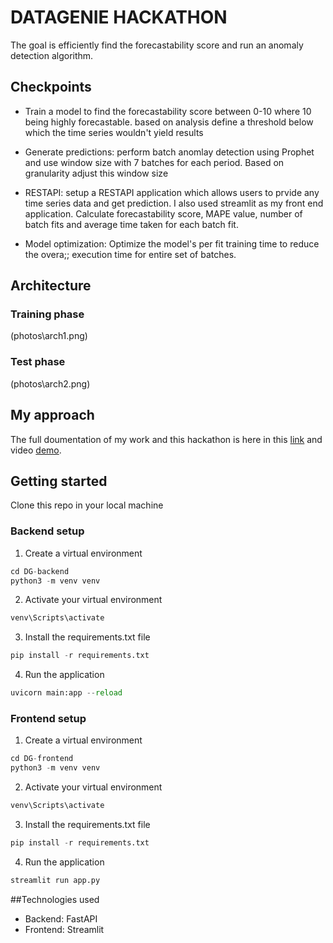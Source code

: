 # DATAGENIE HACKATHON

The goal is efficiently find the forecastability score and run an anomaly detection algorithm. 


## Checkpoints
* Train a model to find the forecastability score between 0-10 where 10 being highly forecastable. based on analysis define a threshold below which the time series wouldn't yield results

* Generate predictions: perform batch anomlay detection using Prophet and use window size with 7 batches for each period. Based on granularity adjust this window size

* RESTAPI: setup a RESTAPI application which allows users to prvide any time series data and get prediction. I also used streamlit as my front end application. Calculate forecastability score, MAPE value, number of batch fits and average time taken for each batch fit.

* Model optimization: Optimize the model's per fit training time to reduce the overa;; execution time for entire set of batches. 

## Architecture
### Training phase
(photos\arch1.png)

### Test phase
(photos\arch2.png)

## My approach
The full doumentation of my work and this hackathon is here in this [link]() and video [demo]().

## Getting started
Clone this repo in your local machine

### Backend setup
1. Create a virtual environment
```python
cd DG-backend
python3 -m venv venv
```
2. Activate your virtual environment
```python
venv\Scripts\activate
```
3. Install the requirements.txt file
```python
pip install -r requirements.txt
```
4. Run the application
```python
uvicorn main:app --reload
```

### Frontend setup
1. Create a virtual environment
```python
cd DG-frontend
python3 -m venv venv
```
2. Activate your virtual environment
```python
venv\Scripts\activate
```
3. Install the requirements.txt file
```python
pip install -r requirements.txt
```
4. Run the application
```python
streamlit run app.py
```

##Technologies used
* Backend: FastAPI
* Frontend: Streamlit